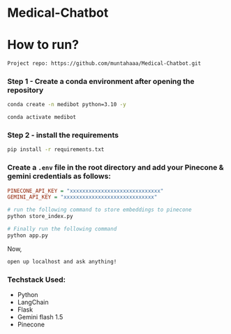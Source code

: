 # Medical-Chatbot
# How to run? 
```bash
Project repo: https://github.com/muntahaaa/Medical-Chatbot.git
```

### Step 1 - Create a conda environment after opening the repository 
```bash 
conda create -n medibot python=3.10 -y
```
```bash 
conda activate medibot 
```

### Step 2 - install the requirements
```bash
pip install -r requirements.txt
```

### Create a `.env` file in the root directory and add your Pinecone & gemini credentials as follows:

```ini
PINECONE_API_KEY = "xxxxxxxxxxxxxxxxxxxxxxxxxxxxx"
GEMINI_API_KEY = "xxxxxxxxxxxxxxxxxxxxxxxxxxxxx"
```

```bash
# run the following command to store embeddings to pinecone
python store_index.py
```

```bash
# Finally run the following command
python app.py
```

Now,
```bash
open up localhost and ask anything!
```


### Techstack Used:

- Python
- LangChain
- Flask
- Gemini flash 1.5
- Pinecone

